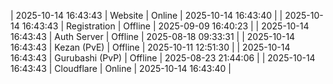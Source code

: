 | 2025-10-14 16:43:43 | Website | Online | 2025-10-14 16:43:40 |
| 2025-10-14 16:43:43 | Registration | Offline | 2025-09-09 16:40:23 |
| 2025-10-14 16:43:43 | Auth Server | Offline | 2025-08-18 09:33:31 |
| 2025-10-14 16:43:43 | Kezan (PvE) | Offline | 2025-10-11 12:51:30 |
| 2025-10-14 16:43:43 | Gurubashi (PvP) | Offline | 2025-08-23 21:44:06 |
| 2025-10-14 16:43:43 | Cloudflare | Online | 2025-10-14 16:43:40 |
